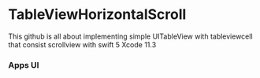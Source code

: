 # TableViewHorizontalScroll

This github is all about implementing simple UITableView with tableviewcell that consist scrollview with swift 5 Xcode 11.3

### Apps UI
